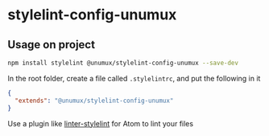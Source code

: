 # stylelint-config-unumux

## Usage on project

```bash
npm install stylelint @unumux/stylelint-config-unumux --save-dev
```

In the root folder, create a file called `.stylelintrc`, and put the following in it

```json
{
  "extends": "@unumux/stylelint-config-unumux"
}
```

Use a plugin like [linter-stylelint](https://atom.io/packages/linter-stylelint) for Atom to lint your files
